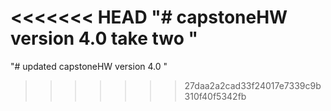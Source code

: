 <<<<<<< HEAD
"# capstoneHW version 4.0 take two " 
=======
"# updated capstoneHW version 4.0 " 
>>>>>>> 27daa2a2cad33f24017e7339c9b310f40f5342fb
